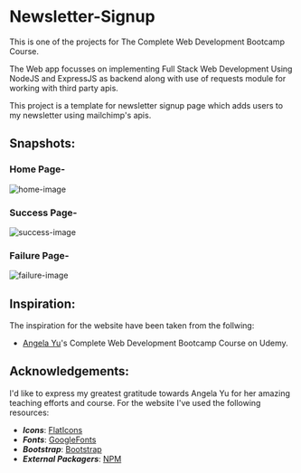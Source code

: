# Newsletter-Signup
This is one of the projects for The Complete Web Development Bootcamp Course.

The Web app focusses on implementing Full Stack Web Development Using NodeJS and ExpressJS as backend along with use of requests module for working with third party apis.

This project is a template for newsletter signup page which adds users to my newsletter using mailchimp's apis.

## Snapshots:
### Home Page-
<img alt="home-image" src="imgs/home.PNG">

### Success Page-
<img alt="success-image" src="imgs/success.PNG">

### Failure Page-
<img alt="failure-image" src="imgs/failure.PNG">


## Inspiration:
The inspiration for the website have been taken from the follwing:
* [Angela Yu](https://github.com/angelabauer)'s Complete Web Development Bootcamp Course on Udemy.


## Acknowledgements:
I'd like to express my greatest gratitude towards Angela Yu for her amazing teaching efforts and course.
For the website I've used the following resources:
* ***Icons***: [FlatIcons](https://www.flaticon.com/)
* ***Fonts***: [GoogleFonts](https://fonts.google.com/)
* ***Bootstrap***: [Bootstrap](https://getbootstrap.com/)
* ***External Packagers***: [NPM](https://www.npmjs.com/)